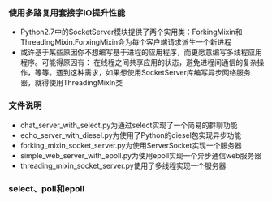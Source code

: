 ### 使用多路复用套接字IO提升性能
- Python2.7中的SocketServer模块提供了两个实用类：ForkingMixin和ThreadingMixin.ForxingMixin会为每个客户端请求派生一个新进程
- 或许基于某些原因你不想编写基于进程的应用程序，而更愿意编写多线程应用程序。可能得原因有：
  在线程之间共享应用的状态，避免进程间通信的复杂操作，等等。遇到这种需求，如果想使用SocketServer库编写异步网络服务器，就得使用ThreadingMixIn类

### 文件说明
- chat_server_with_select.py为通过select实现了一个简易的群聊功能
- echo_server_with_diesel.py为使用了Python的diesel包实现异步功能
- forking_mixin_socket_server.py为使用ServerSocket实现一个服务器
- simple_web_server_with_epoll.py为使用epoll实现一个异步通信web服务器
- threading_mixin_socket_server.py使用了多线程实现一个服务器

### select、poll和epoll
